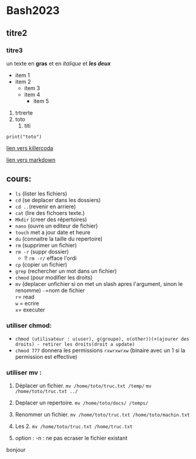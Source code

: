 # Bash2023
## titre2
### titre3

un texte en **gras** et en *italique* et ***les deux***

- item 1
- item 2
  - item 3
  - item 4
    - item 5

1. trtrerte
2. toto
   1. titi


`print("toto")`

[lien vers killercoda](https://killercoda.com/emelin)


[lien vers markdown](https://www.markdownguide.org/cheat-sheet/)

## cours:
- `ls` (lister les fichiers)
- `cd` (se deplacer dans les dossiers)
- `cd ..`(revenir en arriere)
- `cat` (lire des fichoers texte.)  
- `Mkdir` (creer des répertoires)
- `nano` (ouvre un editeur de fichier)
- `touch` met a jour date et heure
- `du` (connaitre la taille du repertoire)
- `rm` (supprimer un fichier)
- `rm -r` (suppr dossier)
  - !! `rm -r/` efface l'ordi
- `cp` (copier un fichier)
- `grep` (rechercher un mot dans un fichier)
- `chmod` (pour modifier les droits)
- `mv` (deplacer unfichier si on met un slash apres l'argument, sinon le renomme)
`-`=nom de fichier   
`r`= read  
`w` = ecrire  
`x`= executer  

### utiliser chmod:
- `chmod (utilisateur : u(user), g(groupe), o(other))(+(ajourer des droits) - retirer les droits(droit a update)` 
- `chmod 777` donnera les permissions `rxwrxwrxw` (binaire avec un 1 si la permission est effective)


### utiliser mv :
1. Déplacer un fichier.
`mv /home/toto/truc.txt /temp/`
`mv /home/toto/truc.txt ../`

2. Deplacer un repertoire.
`mv /home/toto/docs/ /temps/`

3. Renommer un fichier.
`mv /home/toto/truc.txt /home/toto/machin.txt`

4. Les 2.
`mv /home/toto/truc.txt /home/truc.txt`

5. option :
-n : ne pas ecraser le fichier existant

bonjour
